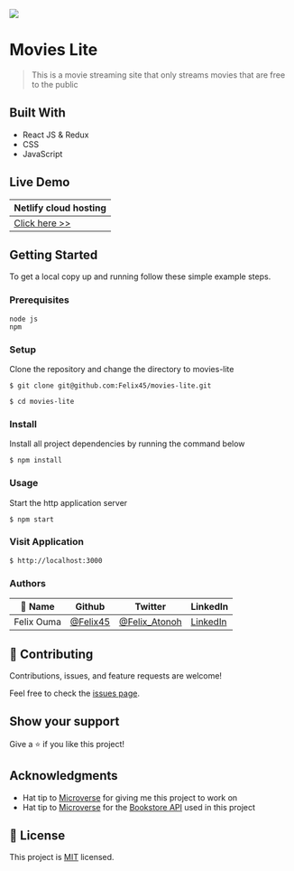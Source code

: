 ![](https://img.shields.io/badge/Microverse-blueviolet)

# Movies Lite

> This is a movie streaming site that only streams movies that are free to the public

## Built With

- React JS & Redux
- CSS
- JavaScript

## Live Demo
|Netlify cloud hosting|
|----------------------|
|[Click here >>](https://movies-lite.netlify.app/)|

## Getting Started

To get a local copy up and running follow these simple example steps.

### Prerequisites
```
node js
npm

```
### Setup
Clone the repository and change the directory to movies-lite

``` 
$ git clone git@github.com:Felix45/movies-lite.git

$ cd movies-lite

```

### Install
Install all project dependencies by running the command below
 
``` 
$ npm install
```
### Usage
Start the http application server
``` 
$ npm start
```

### Visit Application
```
$ http://localhost:3000
```


### Authors

| 👤 Name | Github | Twitter | LinkedIn |
|------|--------|---------|----------|
|Felix Ouma|[@Felix45](https://github.com/Felix45)|[@Felix_Atonoh](https://twitter.com/Felix_Atonoh)|[LinkedIn](https://www.linkedin.com/in/felix-ouma-639766b0/)|


## 🤝 Contributing

Contributions, issues, and feature requests are welcome!

Feel free to check the [issues page](https://github.com/Felix45/movies-lite/issues).

## Show your support

Give a ⭐️ if you like this project!

## Acknowledgments

- Hat tip to [Microverse](https://bit.ly/MicroverseTN) for giving me this project to work on
- Hat tip to [Microverse](https://bit.ly/MicroverseTN) for the [Bookstore API](https://bit.ly/3O50XmE) used in this project


## 📝 License

This project is [MIT](https://github.com/git/git-scm.com/blob/main/MIT-LICENSE.txt) licensed.
